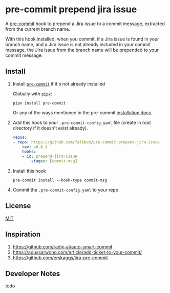 # pre-commit prepend jira issue

A [pre-commit](https://pre-commit.com/) hook to prepend a Jira issue to a commit message, extracted from the current branch name.

With this hook installed, when you commit, if a Jira issue is found in your branch name, and a Jira issue is not already included in your commit message, the Jira issue from the branch name will be prepended to your commit message.

## Install

1. Install [`pre-commit`](https://pre-commit.com/) if it's not already installed

    Globally with [`pipx`](https://github.com/pypa/pipx):

    ```command
    pipx install pre-commit
    ```

    Or any of the ways mentioned in the pre-commit [installation docs](https://pre-commit.com/#installation).

2. Add this hook to your `.pre-commit-config.yaml` file (create in root directory if it doesn't exist already).

    ```yaml
    repos:
    - repo: https://github.com/falkben/pre-commit-prepend-jira-issue
        rev: v0.0.1
        hooks:
        - id: prepend-jira-issue
            stages: [commit-msg]
    ```

3. Install this hook

    ```command
    pre-commit install --hook-type commit-msg
    ```

4. Commit the `.pre-commit-config.yaml` to your repo.

## License

[MIT](LICENSE)

## Inspiration

1. <https://github.com/radix-ai/auto-smart-commit>
2. <https://agussarwono.com/article/add-ticket-to-your-commit/>
3. <https://github.com/erskaggs/jira-pre-commit>

## Developer Notes

todo
